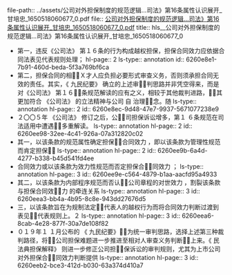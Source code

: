 file-path:: ../assets/公司对外担保制度的规范逻辑...司法》第16条属性认识展开_甘培忠_1650518060677_0.pdf
file:: [公司对外担保制度的规范逻辑...司法》第16条属性认识展开_甘培忠_1650518060677_0.pdf](../assets/公司对外担保制度的规范逻辑...司法》第16条属性认识展开_甘培忠_1650518060677_0.pdf)
title:: hls__公司对外担保制度的规范逻辑...司法》第16条属性认识展开_甘培忠_1650518060677_0

- 第一，违反《公司法》 第１６条的行为构成越权担保，担保合同效力应依据合同法表见代表规则处理；
  hl-page:: 2
  ls-type:: annotation
  id:: 6260e8e1-7b91-460d-beda-5f3a769bf6ca
- 第二，担保合同的相Ｘ才人应负担必要形式审查义务，否则须承担合同无效的责任。其实，《 九民纪要》  确立的上述审判思路并非凭空得来，而是对《公司法》 第１６条规范解读的应有之义，相较于其他裁判进路，其更加符合 《公司法》  的立法精神与公司 自 治理念。随
  ls-type:: annotation
  hl-page:: 2
  id:: 6260e8ec-9d48-47e7-9937-5671077238e9
- ２〇〇５年 《公司法》  修订之后，公司担保诉讼增多，第１ ６条规范在司法适用中遭遇多重解读。
  ls-type:: annotation
  hl-page:: 2
  id:: 6260ee98-32ee-4c41-926a-07a312820c02
- 其一，以该条款的规范属性确定担保合同效力 ，即以该条款为管理性规范而肯定担保
  ls-type:: annotation
  hl-page:: 2
  id:: 6260ee9b-6a4d-4277-b338-b45d541fd4ee
- 合同效力或以该条款为效力性规范而否定担保合同效力 ；
  ls-type:: annotation
  hl-page:: 3
  id:: 6260ee9e-c564-4879-b1aa-aacfd95a4933
- 其二，以该条款为内部程序规范而否认公司章程的对世效力 ，割裂该条款与担保合同效力 的牵连关系
  ls-type:: annotation
  hl-page:: 3
  id:: 6260eea3-bb4a-4b95-8c8e-943dd27676d5
- 三，以该条款旨在为规制法定代表人的越权行为而将合同效力判断过渡到表见代表规则上。２
  ls-type:: annotation
  hl-page:: 3
  id:: 6260eea6-8cab-4e28-877f-30a7de108f82
- ０１９年１ １月公布的 《 九民纪要》为统一审判思路，选择上述第三种裁判路径，将公司担保难题进一步推进至相对人审查义务判断上来。《 民法典担保解释》  则进一步修正公司担保诉讼的审判规则，尤其为上市公司对外担保合同效力判断提供
  ls-type:: annotation
  hl-page:: 3
  id:: 6260eeb2-bce3-412d-b030-63a374d410a7